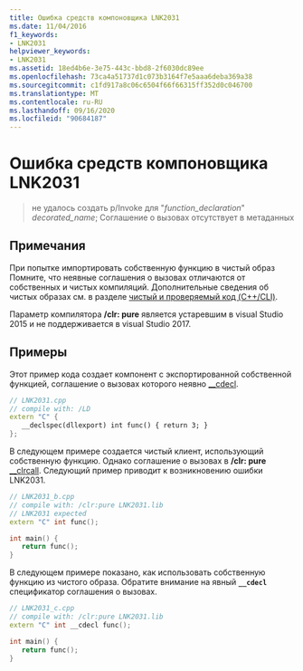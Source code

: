 ```yaml
---
title: Ошибка средств компоновщика LNK2031
ms.date: 11/04/2016
f1_keywords:
- LNK2031
helpviewer_keywords:
- LNK2031
ms.assetid: 18ed4b6e-3e75-443c-bbd8-2f6030dc89ee
ms.openlocfilehash: 73ca4a51737d1c073b3164f7e5aaa6deba369a38
ms.sourcegitcommit: c1fd917a8c06c6504f66f66315ff352d0c046700
ms.translationtype: MT
ms.contentlocale: ru-RU
ms.lasthandoff: 09/16/2020
ms.locfileid: "90684187"
---
```

# <a name="linker-tools-error-lnk2031"></a>Ошибка средств компоновщика LNK2031

> не удалось создать p/Invoke для "*function_declaration*" *decorated_name*; Соглашение о вызовах отсутствует в метаданных

## <a name="remarks"></a>Примечания

При попытке импортировать собственную функцию в чистый образ Помните, что неявные соглашения о вызовах отличаются от собственных и чистых компиляций. Дополнительные сведения об чистых образах см. в разделе [чистый и проверяемый код (C++/CLI)](../../dotnet/pure-and-verifiable-code-cpp-cli.md).

Параметр компилятора **/clr: pure** является устаревшим в visual Studio 2015 и не поддерживается в visual Studio 2017.

## <a name="examples"></a>Примеры

Этот пример кода создает компонент с экспортированной собственной функцией, соглашение о вызовах которого неявно [__cdecl](../../cpp/cdecl.md).

```cpp
// LNK2031.cpp
// compile with: /LD
extern "C" {
   __declspec(dllexport) int func() { return 3; }
};
```

В следующем примере создается чистый клиент, использующий собственную функцию. Однако соглашение о вызовах в **/clr: pure** [__clrcall](../../cpp/clrcall.md). Следующий пример приводит к возникновению ошибки LNK2031.

```cpp
// LNK2031_b.cpp
// compile with: /clr:pure LNK2031.lib
// LNK2031 expected
extern "C" int func();

int main() {
   return func();
}
```

В следующем примере показано, как использовать собственную функцию из чистого образа. Обратите внимание на явный **`__cdecl`** спецификатор соглашения о вызовах.

```cpp
// LNK2031_c.cpp
// compile with: /clr:pure LNK2031.lib
extern "C" int __cdecl func();

int main() {
   return func();
}
```
